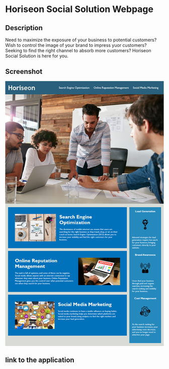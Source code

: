 # Horiseon Social Solution Webpage

## Description
Need to maximize the exposure of your business to potential customers? Wish to control the image of your brand to impress yuor customers? Seeking to find the right channel to absorb more customers? Horiseon Social Solution is here for you. 

## Screenshot
![screenshot](Assets-Challenge/01-html-css-git-homework-demo.png)

## link to the application
